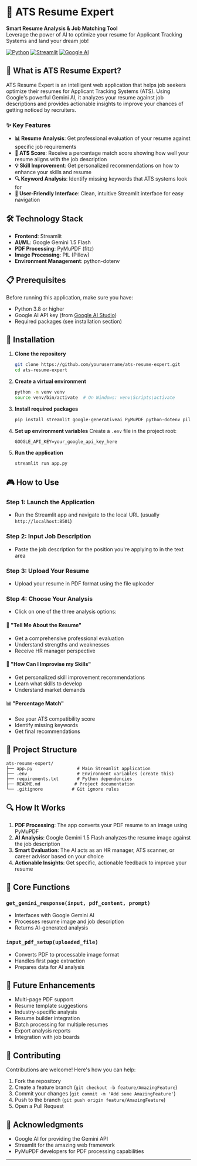 # 🎯 ATS Resume Expert

 **Smart Resume Analysis & Job Matching Tool**  
 Leverage the power of AI to optimize your resume for Applicant Tracking Systems and land your dream job!

[![Python](https://img.shields.io/badge/Python-3.8+-blue.svg)](https://python.org)
[![Streamlit](https://img.shields.io/badge/Streamlit-1.0+-red.svg)](https://streamlit.io)
[![Google AI](https://img.shields.io/badge/Google%20AI-Gemini%201.5-green.svg)](https://ai.google.dev)


## 🚀 What is ATS Resume Expert?

ATS Resume Expert is an intelligent web application that helps job seekers optimize their resumes for Applicant Tracking Systems (ATS). Using Google's powerful Gemini AI, it analyzes your resume against job descriptions and provides actionable insights to improve your chances of getting noticed by recruiters.

### ✨ Key Features

- **📊 Resume Analysis**: Get professional evaluation of your resume against specific job requirements
- **🎯 ATS Score**: Receive a percentage match score showing how well your resume aligns with the job description
- **💡 Skill Improvement**: Get personalized recommendations on how to enhance your skills and resume
- **🔍 Keyword Analysis**: Identify missing keywords that ATS systems look for
- **📱 User-Friendly Interface**: Clean, intuitive Streamlit interface for easy navigation

## 🛠️ Technology Stack

- **Frontend**: Streamlit
- **AI/ML**: Google Gemini 1.5 Flash
- **PDF Processing**: PyMuPDF (fitz)
- **Image Processing**: PIL (Pillow)
- **Environment Management**: python-dotenv

## 📋 Prerequisites

Before running this application, make sure you have:

- Python 3.8 or higher
- Google AI API key (from [Google AI Studio](https://ai.google.dev))
- Required packages (see installation section)

## 🔧 Installation

1. **Clone the repository**
   ```bash
   git clone https://github.com/yourusername/ats-resume-expert.git
   cd ats-resume-expert
   ```

2. **Create a virtual environment**
   ```bash
   python -m venv venv
   source venv/bin/activate  # On Windows: venv\Scripts\activate
   ```

3. **Install required packages**
   ```bash
   pip install streamlit google-generativeai PyMuPDF python-dotenv pillow pdf2image
   ```

4. **Set up environment variables**
   Create a `.env` file in the project root:
   ```env
   GOOGLE_API_KEY=your_google_api_key_here
   ```

5. **Run the application**
   ```bash
   streamlit run app.py
   ```

## 🎮 How to Use

### Step 1: Launch the Application
- Run the Streamlit app and navigate to the local URL (usually `http://localhost:8501`)

### Step 2: Input Job Description
- Paste the job description for the position you're applying to in the text area

### Step 3: Upload Your Resume
- Upload your resume in PDF format using the file uploader

### Step 4: Choose Your Analysis
- Click on one of the three analysis options:

#### 📝 **"Tell Me About the Resume"**
- Get a comprehensive professional evaluation
- Understand strengths and weaknesses
- Receive HR manager perspective

#### 🚀 **"How Can I Improvise my Skills"**
- Get personalized skill improvement recommendations
- Learn what skills to develop
- Understand market demands

#### 📊 **"Percentage Match"**
- See your ATS compatibility score
- Identify missing keywords
- Get final recommendations

## 📁 Project Structure

```
ats-resume-expert/
├── app.py                 # Main Streamlit application
├── .env                   # Environment variables (create this)
├── requirements.txt       # Python dependencies
├── README.md             # Project documentation
└── .gitignore           # Git ignore rules
```

## 🔍 How It Works

1. **PDF Processing**: The app converts your PDF resume to an image using PyMuPDF
2. **AI Analysis**: Google Gemini 1.5 Flash analyzes the resume image against the job description
3. **Smart Evaluation**: The AI acts as an HR manager, ATS scanner, or career advisor based on your choice
4. **Actionable Insights**: Get specific, actionable feedback to improve your resume

## 🎯 Core Functions

### `get_gemini_response(input, pdf_content, prompt)`
- Interfaces with Google Gemini AI
- Processes resume image and job description
- Returns AI-generated analysis

### `input_pdf_setup(uploaded_file)`
- Converts PDF to processable image format
- Handles first page extraction
- Prepares data for AI analysis

## 🚀 Future Enhancements

- Multi-page PDF support
- Resume template suggestions
-  Industry-specific analysis
- Resume builder integration
- Batch processing for multiple resumes
- Export analysis reports
- Integration with job boards

## 🤝 Contributing

Contributions are welcome! Here's how you can help:

1. Fork the repository
2. Create a feature branch (`git checkout -b feature/AmazingFeature`)
3. Commit your changes (`git commit -m 'Add some AmazingFeature'`)
4. Push to the branch (`git push origin feature/AmazingFeature`)
5. Open a Pull Request

## 🙏 Acknowledgments

- Google AI for providing the Gemini API
- Streamlit for the amazing web framework
- PyMuPDF developers for PDF processing capabilities


---

